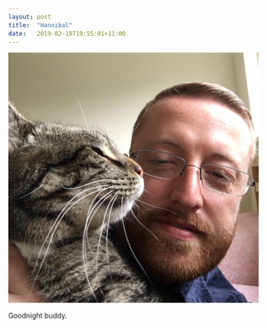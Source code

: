 ```yaml
---
layout: post
title:  "Hannibal"
date:   2019-02-19T19:55:01+11:00
---
```


![Hannibal](2015-11-20.jpeg)

Goodnight buddy.
